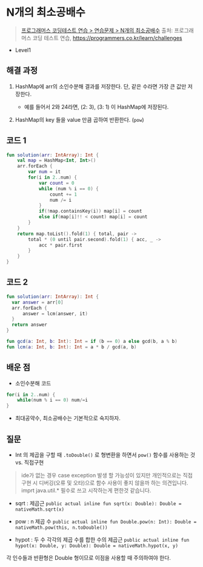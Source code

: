 # N개의 최소공배수

> [프로그래머스 코딩테스트 연습 > 연습문제 > N개의 최소공배수](https://programmers.co.kr/learn/courses/30/lessons/12953)
> 출처: 프로그래머스 코딩 테스트 연습, https://programmers.co.kr/learn/challenges

- Level1

## 해결 과정

1. HashMap에 arr의 소인수분해 결과를 저장한다. 단, 같은 수라면 가장 큰 값만 저장한다.

   - 예를 들어서 2와 24라면, (2: 3), (3: 1) 이 HashMap에 저장된다.

2. HashMap의 key 들을 value 만큼 곱하여 반환한다. (`pow`)

## 코드 1

```kotlin
fun solution(arr: IntArray): Int {
    val map = HashMap<Int, Int>()
    arr.forEach {
        var num = it
        for(i in 2..num) {
            var count = 0
            while (num % i == 0) {
                count += 1
                num /= i
            }
            if(!map.containsKey(i)) map[i] = count
            else if(map[i]!! < count) map[i] = count
        }
    }
    return map.toList().fold(1) { total, pair ->
        total * (0 until pair.second).fold(1) { acc, _ ->
            acc * pair.first
        }
    }
}
```

## 코드 2

```kotlin
fun solution(arr: IntArray): Int {
  var answer = arr[0]
  arr.forEach {
      answer = lcm(answer, it)
  }
  return answer
}

fun gcd(a: Int, b: Int): Int = if (b == 0) a else gcd(b, a % b)
fun lcm(a: Int, b: Int): Int = a * b / gcd(a, b)
```

## 배운 점

- 소인수분해 코드

```kotlin
for(i in 2..num) {
    while(num % i == 0) num/=i
}
```

- 최대공약수, 최소공배수는 기본적으로 숙지하자.

## 질문

- Int 의 제곱을 구할 때 `.toDouble()` 로 형변환을 하면서 `pow()` 함수를 사용하는 것 vs. 직접구현
> ide가 없는 경우 case exception 발생 할 가능성이 있지만 개인적으로는 직접 구현 시 디버깅(오류 및 오타)으로 함수 사용이 좋지 않을까 하는 의견입니다.
> imprt java.util.* 필수로 쓰고 시작하는게 편한것 같습니다.

- sqrt : 제곱근
`public actual inline fun sqrt(x: Double): Double = nativeMath.sqrt(x)`
 
- pow : n 제곱 수
`public actual inline fun Double.pow(n: Int): Double = nativeMath.pow(this, n.toDouble())`
 
- hypot : 두 수 각각의 제곱 수를 합한 수의 제곱근
`public actual inline fun hypot(x: Double, y: Double): Double = nativeMath.hypot(x, y)`

각 인수들과 반환형은 Double 형이므로 이점을 사용할 때 주의하여야 한다.
